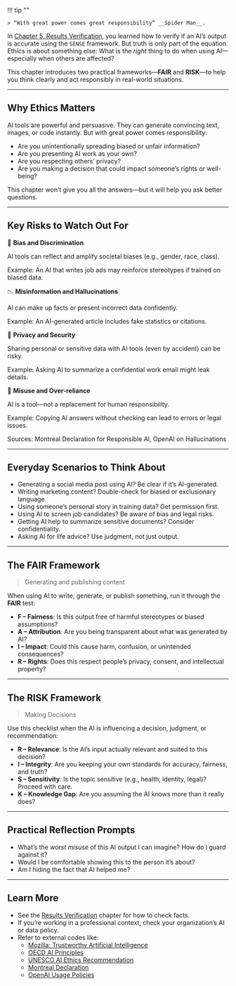 !!! tip ""

    > “With great power comes great responsibility” __Spider Man__.

In [Chapter 5, Results Verification](results_verification.md), you learned how to verify if an AI’s output is accurate using the `SENSE` framework. But truth is only part of the equation. Ethics is about something else: What is the *right* thing to do when using AI—especially when others are affected?

This chapter introduces two practical frameworks—__FAIR__ and __RISK__—to help you think clearly and act responsibly in real-world situations.

---

## Why Ethics Matters

AI tools are powerful and persuasive. They can generate convincing text, images, or code instantly. But with great power comes responsibility:

- Are you unintentionally spreading biased or unfair information?
- Are you presenting AI work as your own?
- Are you respecting others’ privacy?
- Are you making a decision that could impact someone’s rights or well-being?

This chapter won’t give you all the answers—but it will help you ask better questions.

---

## Key Risks to Watch Out For

🤖 __Bias and Discrimination__

AI tools can reflect and amplify societal biases (e.g., gender, race, class).

Example: An AI that writes job ads may reinforce stereotypes if trained on biased data.

📉 __Misinformation and Hallucinations__

AI can make up facts or present incorrect data confidently.

Example: An AI-generated article includes fake statistics or citations.

🔐 __Privacy and Security__

Sharing personal or sensitive data with AI tools (even by accident) can be risky.

Example: Asking AI to summarize a confidential work email might leak details.

🧰 __Misuse and Over-reliance__

AI is a tool—not a replacement for human responsibility.

Example: Copying AI answers without checking can lead to errors or legal issues.

Sources: Montreal Declaration for Responsible AI, OpenAI on Hallucinations

---

## Everyday Scenarios to Think About

- Generating a social media post using AI? Be clear if it’s AI-generated.
- Writing marketing content? Double-check for biased or exclusionary language.
- Using someone’s personal story in training data? Get permission first.
- Using AI to screen job candidates? Be aware of bias and legal risks.
- Getting AI help to summarize sensitive documents? Consider confidentiality.
- Asking AI for life advice? Use judgment, not just output.

---

## The FAIR Framework

> Generating and publishing content

When using AI to write, generate, or publish something, run it through the __FAIR__ test:

- __F – Fairness__: Is this output free of harmful stereotypes or biased assumptions?
- __A – Attribution__: Are you being transparent about what was generated by AI?
- __I – Impact__: Could this cause harm, confusion, or unintended consequences?
- __R – Rights__: Does this respect people’s privacy, consent, and intellectual property?

---

## The RISK Framework

> Making Decisions

Use this checklist when the AI is influencing a decision, judgment, or recommendation:

- __R – Relevance__: Is the AI’s input actually relevant and suited to this decision?
- __I – Integrity__: Are you keeping your own standards for accuracy, fairness, and truth?
- __S – Sensitivity__: Is the topic sensitive (e.g., health, identity, legal)? Proceed with care.
- __K – Knowledge Gap__: Are you assuming the AI knows more than it really does?

---

## Practical Reflection Prompts

- What’s the *worst misuse* of this AI output I can imagine? How do I guard against it?
- Would I be comfortable showing this to the person it’s about?
- Am I hiding the fact that AI helped me?

---

## Learn More

- See the [Results Verification](results_verification.md) chapter for how to check facts.
- If you’re working in a professional context, check your organization’s AI or data policy.
- Refer to external codes like:
  - [Mozilla: Trustworthy Artificial Intelligence](https://foundation.mozilla.org/en/internet-health/trustworthy-artificial-intelligence/)
  - [OECD AI Principles](https://oecd.ai/en/ai-principles)
  - [UNESCO AI Ethics Recommendation](https://unesdoc.unesco.org/ark:/48223/pf0000380455)
  - [Montreal Declaration](https://www.montrealdeclaration-responsibleai.com/)
  - [OpenAI Usage Policies](https://openai.com/policies/usage-policies)
